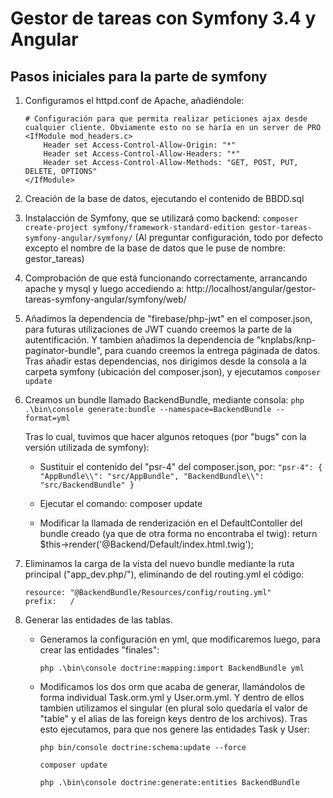 # Gestor de tareas con Symfony 3.4 y Angular

## Pasos iniciales para la parte de symfony

1. Configuramos el httpd.conf de Apache, añadiéndole:
	```
	# Configuración para que permita realizar peticiones ajax desde cualquier cliente. Obviamente esto no se haría en un server de PRO
	<IfModule mod_headers.c>
		Header set Access-Control-Allow-Origin: "*"
		Header set Access-Control-Allow-Headers: "*"
		Header set Access-Control-Allow-Methods: "GET, POST, PUT, DELETE, OPTIONS"
	</IfModule>
	```

2. Creación de la base de datos, ejecutando el contenido de BBDD.sql

3. Instalacción de Symfony, que se utilizará como backend:
 ```composer create-project symfony/framework-standard-edition gestor-tareas-symfony-angular/symfony/``` 
 (Al preguntar configuración, todo por defecto excepto el nombre de la base de datos que le puse de nombre: gestor_tareas)

4. Comprobación de que está funcionando correctamente, arrancando apache y mysql y luego accediendo a: http://localhost/angular/gestor-tareas-symfony-angular/symfony/web/

5. Añadimos la dependencia de "firebase/php-jwt" en el composer.json, para futuras utilizaciones de JWT cuando creemos la parte de la autentificación. Y tambien añadimos la dependencia de "knplabs/knp-paginator-bundle", para cuando creemos la entrega páginada de datos. Tras añadir estas dependencias, nos dirigimos desde la consola a la carpeta symfony (ubicación del composer.json), y ejecutamos ```composer update``` 

6. Creamos un bundle llamado BackendBundle, mediante consola: ```php .\bin\console generate:bundle --namespace=BackendBundle --format=yml``` 

	Tras lo cual, tuvimos que hacer algunos retoques (por "bugs" con la versión utilizada de symfony):

	- Sustituir el contenido del "psr-4" del composer.json, por: ```"psr-4": { "AppBundle\\": "src/AppBundle", "BackendBundle\\": "src/BackendBundle" }```

	- Ejecutar el comando: composer update

	- Modificar la llamada de renderización en el DefaultContoller del bundle creado (ya que de otra forma no encontraba el twig): return $this->render('@Backend/Default/index.html.twig');

7. Eliminamos  la carga de la vista del nuevo bundle mediante la ruta principal ("app_dev.php/"), eliminando de del routing.yml el código: 
	```
	resource: "@BackendBundle/Resources/config/routing.yml"
	prefix:   /
	```
8. Generar las entidades de las tablas. 
	- Generamos la configuración en yml, que modificaremos luego, para crear las entidades "finales": 

		```php .\bin\console doctrine:mapping:import BackendBundle yml```

	- Modificamos los dos orm que acaba de generar, llamándolos de forma individual Task.orm.yml y User.orm.yml. Y dentro de ellos tambien utilizamos el singular (en plural solo quedaría el valor de "table" y el alias de las foreign keys dentro de los archivos). Tras esto ejecutamos, para que nos genere las entidades Task y User:

		```php bin/console doctrine:schema:update --force```

		```composer update```

		```php .\bin\console doctrine:generate:entities BackendBundle```

